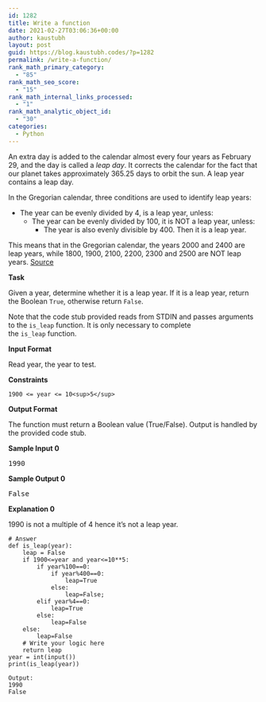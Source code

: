 ```yaml
---
id: 1282
title: Write a function
date: 2021-02-27T03:06:36+00:00
author: kaustubh
layout: post
guid: https://blog.kaustubh.codes/?p=1282
permalink: /write-a-function/
rank_math_primary_category:
  - "85"
rank_math_seo_score:
  - "15"
rank_math_internal_links_processed:
  - "1"
rank_math_analytic_object_id:
  - "30"
categories:
  - Python
---
```

An extra day is added to the calendar almost every four years as February 29, and the day is called a&nbsp;_leap day_. It corrects the calendar for the fact that our planet takes approximately 365.25 days to orbit the sun. A leap year contains a leap day.

In the Gregorian calendar, three conditions are used to identify leap years:

  * The year can be evenly divided by 4, is a leap year, unless:
      * The year can be evenly divided by 100, it is NOT a leap year, unless:
          * The year is also evenly divisible by 400. Then it is a leap year.

This means that in the Gregorian calendar, the years 2000 and 2400 are leap years, while 1800, 1900, 2100, 2200, 2300 and 2500 are NOT leap years.&nbsp;[Source](http://www.timeanddate.com/date/leapyear.html)

**Task**

Given a year, determine whether it is a leap year. If it is a leap year, return the Boolean&nbsp;`True`, otherwise return&nbsp;`False`.

Note that the code stub provided reads from STDIN and passes arguments to the&nbsp;`is_leap`&nbsp;function. It is only necessary to complete the&nbsp;`is_leap`&nbsp;function.

**Input Format**

Read year, the year to test.

**Constraints**

<pre class="wp-block-code"><code>1900 &lt;= year &lt;= 10&lt;sup>5&lt;/sup></code></pre>

**Output Format**

The function must return a Boolean value (True/False). Output is handled by the provided code stub.

**Sample Input 0**

<pre class="wp-block-preformatted">1990
</pre>

**Sample Output 0**

<pre class="wp-block-preformatted">False
</pre>

**Explanation 0**

1990 is not a multiple of 4 hence it&#8217;s not a leap year.



<pre class="wp-block-code"><code># Answer
def is_leap(year):
    leap = False
    if 1900&lt;=year and year&lt;=10**5:
        if year%100==0:
            if year%400==0:
                leap=True
            else:
                leap=False;
        elif year%4==0:
            leap=True
        else:
            leap=False
    else:
        leap=False
    # Write your logic here
    return leap
year = int(input())
print(is_leap(year))</code></pre>

<pre class="wp-block-code"><code>Output:
1990
False</code></pre>